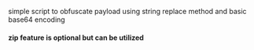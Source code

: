 simple script to obfuscate payload using string replace method and basic base64 encoding
#### zip feature is optional but can be utilized 

